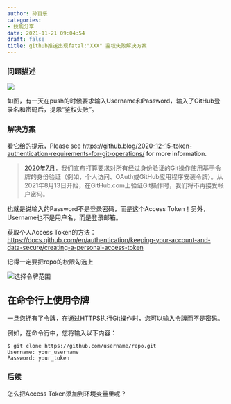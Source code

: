 ```yaml
---
author: 孙百乐
categories:
- 技能分享
date: 2021-11-21 09:04:54
draft: false
title: github推送出现fatal:"XXX" 鉴权失败解决方案
---
```


### 问题描述

![](https://myblog-1257298572.cos.ap-shanghai.myqcloud.com/mypic/wp-content/uploads/2021/11/image-3-1024x215.png)

如图，有一天在push的时候要求输入Username和Password，输入了GitHub登录名和密码后，提示“鉴权失败”。

### 解决方案

看它给的提示，Please see https://github.blog/2020-12-15-token-authentication-requirements-for-git-operations/ for more information.

> [2020年7月](https://github.blog/2020-07-30-token-authentication-requirements-for-api-and-git-operations/)，我们宣布打算要求对所有经过身份验证的Git操作使用基于令牌的身份验证（例如，个人访问、OAuth或GitHub应用程序安装令牌）。从2021年8月13日开始，在GitHub.com上验证Git操作时，我们将不再接受帐户密码。

也就是说输入的Password不是登录密码，而是这个Access Token！另外，Username也不是用户名，而是登录邮箱。

获取个人Access Token的方法：https://docs.github.com/en/authentication/keeping-your-account-and-data-secure/creating-a-personal-access-token

记得一定要把repo的权限勾选上

![选择令牌范围](https://docs.github.com/assets/images/help/settings/token_scopes.gif)

## 在命令行上使用令牌

一旦您拥有了令牌，在通过HTTPS执行Git操作时，您可以输入令牌而不是密码。

例如，在命令行中，您将输入以下内容：

```
$ git clone https://github.com/username/repo.git
Username: your_username
Password: your_token
```

### 后续

怎么把Access Token添加到环境变量里呢？